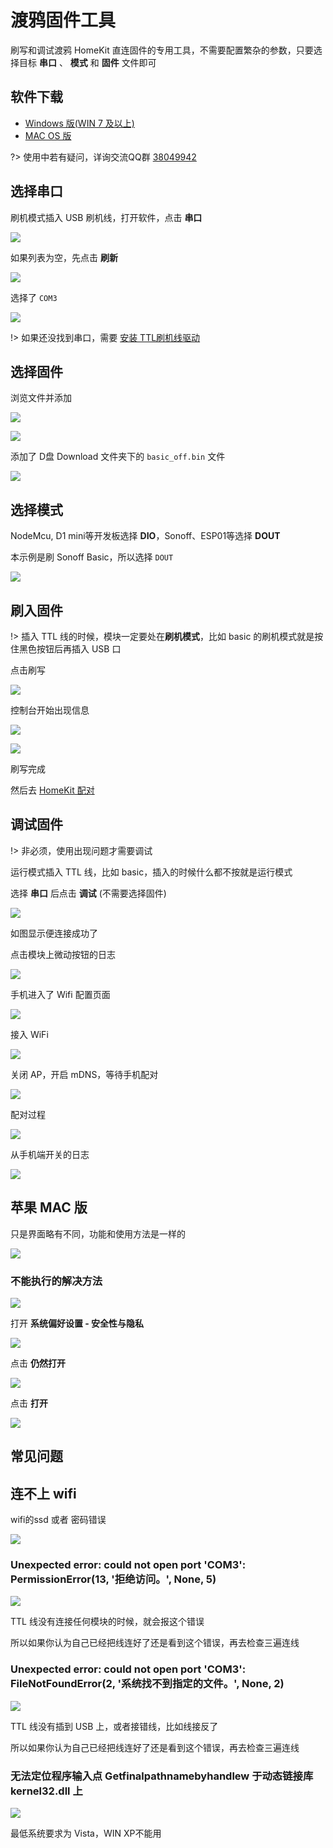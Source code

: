 # 渡鸦固件工具

刷写和调试渡鸦 HomeKit 直连固件的专用工具，不需要配置繁杂的参数，只要选择目标 **串口** 、 **模式** 和 **固件** 文件即可


## 软件下载

- [Windows 版(WIN 7 及以上)](http://pic.airijia.com/download/raven-win.zip)
- [MAC OS 版](http://pic.airijia.com/download/raven-mac.zip)


?> 使用中若有疑问，详询交流QQ群  [38049942](//shang.qq.com/wpa/qunwpa?idkey=eb028eb95506e4ee49beab0dc0147e821298e1865ba3379963e45a1900e40c22)


## 选择串口


刷机模式插入 USB 刷机线，打开软件，点击 **串口**



![](http://pic.airijia.com/doc/20181221161003.png)


如果列表为空，先点击 **刷新**


![](http://pic.airijia.com/doc/20181221161049.png)


选择了 `COM3`

![](http://pic.airijia.com/doc/20181221161357.png)

!> 如果还没找到串口，需要 [安装 TTL刷机线驱动](diy/ttl)

## 选择固件

浏览文件并添加

![](http://pic.airijia.com/doc/20181221161427.png)


![](http://pic.airijia.com/doc/20181221161512.png)



添加了 D盘 Download 文件夹下的 `basic_off.bin` 文件

![](http://pic.airijia.com/doc/20181221161524.png)


## 选择模式

NodeMcu, D1 mini等开发板选择 **DIO**，Sonoff、ESP01等选择 **DOUT**

本示例是刷 Sonoff Basic，所以选择 `DOUT`


![](http://pic.airijia.com/doc/20181221161800.png)



## 刷入固件


!> 插入 TTL 线的时候，模块一定要处在**刷机模式**，比如 basic 的刷机模式就是按住黑色按钮后再插入 USB 口

点击刷写


![](http://pic.airijia.com/doc/20181221162000.png)



控制台开始出现信息

![](http://pic.airijia.com/doc/20181221162021.png)


![](http://pic.airijia.com/doc/20181221162033.png)


刷写完成


然后去 [HomeKit 配对](raven/#配对)


## 调试固件

!> 非必须，使用出现问题才需要调试

运行模式插入 TTL 线，比如 basic，插入的时候什么都不按就是运行模式

选择 **串口** 后点击 **调试** (不需要选择固件)

![](http://pic.airijia.com/doc/20181221162418.png)


如图显示便连接成功了


点击模块上微动按钮的日志

![](http://pic.airijia.com/doc/20181221162545.png)



手机进入了 Wifi 配置页面


![](http://pic.airijia.com/doc/20181221162842.png)


接入 WiFi


![](http://pic.airijia.com/doc/20181221163102.png)


关闭 AP，开启 mDNS，等待手机配对

![](http://pic.airijia.com/doc/20181221163349.png)



配对过程


![](http://pic.airijia.com/doc/20181221163638.png)


从手机端开关的日志


![](http://pic.airijia.com/doc/20181221163725.png)


## 苹果 MAC 版

只是界面略有不同，功能和使用方法是一样的


![](http://pic.airijia.com/doc/20181222190219.png)

### 不能执行的解决方法

![](http://pic.airijia.com/doc/20181222192623.png)


打开 **系统偏好设置 - 安全性与隐私**

![](http://pic.airijia.com/doc/20181222192828.png)

点击 **仍然打开**


![](http://pic.airijia.com/doc/20181222192931.png)

点击 **打开**

![](http://pic.airijia.com/doc/20181222193021.png)




## 常见问题

## 连不上 wifi

wifi的ssd 或者 密码错误

![](http://pic.airijia.com/doc/20181224145307.png)



### Unexpected error: could not open port 'COM3': PermissionError(13, '拒绝访问。', None, 5)


![](http://pic.airijia.com/doc/20181130152853.png)

TTL 线没有连接任何模块的时候，就会报这个错误

所以如果你认为自己已经把线连好了还是看到这个错误，再去检查三遍连线



### Unexpected error: could not open port 'COM3': FileNotFoundError(2, '系统找不到指定的文件。', None, 2)


![](http://pic.airijia.com/doc/20181130154519.png)


TTL 线没有插到 USB 上，或者接错线，比如线接反了

所以如果你认为自己已经把线连好了还是看到这个错误，再去检查三遍连线



###  无法定位程序输入点 Getfinalpathnamebyhandlew 于动态链接库 kernel32.dll 上

![](http://pic.airijia.com/doc/20181202172626.png)

最低系统要求为 Vista，WIN XP不能用

